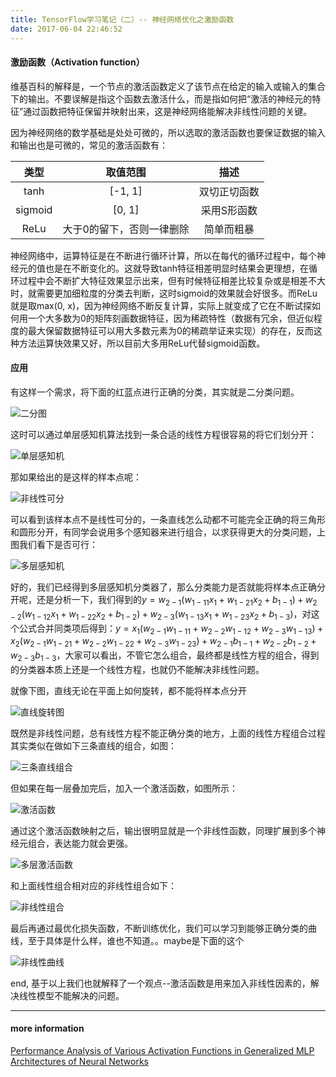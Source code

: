 ```yaml
---
title: TensorFlow学习笔记（二）-- 神经网络优化之激励函数
date: 2017-06-04 22:46:52
---
```

#### 激励函数（Activation function）
维基百科的解释是，一个节点的激活函数定义了该节点在给定的输入或输入的集合下的输出。不要误解是指这个函数去激活什么，而是指如何把“激活的神经元的特征”通过函数把特征保留并映射出来，这是神经网络能解决非线性问题的关键。

因为神经网络的数学基础是处处可微的，所以选取的激活函数也要保证数据的输入和输出也是可微的，常见的激活函数有：

| 类型 | 取值范围 | 描述 |
| :--: | :--: | :--: |
| tanh | [-1, 1] | 双切正切函数 |
| sigmoid | [0, 1] | 采用S形函数 |
| ReLu | 大于0的留下，否则一律删除 | 简单而粗暴 |

神经网络中，运算特征是在不断进行循环计算，所以在每代的循环过程中，每个神经元的值也是在不断变化的。这就导致tanh特征相差明显时结果会更理想，在循环过程中会不断扩大特征效果显示出来，但有时候特征相差比较复杂或是相差不大时，就需要更加细粒度的分类去判断，这时sigmoid的效果就会好很多。而ReLu就是取max(0, x)，因为神经网络不断反复计算，实际上就变成了它在不断试探如何用一个大多数为0的矩阵刻画数据特征，因为稀疏特性（数据有冗余，但近似程度的最大保留数据特征可以用大多数元素为0的稀疏举证来实现）的存在，反而这种方法运算快效果又好，所以目前大多用ReLu代替sigmoid函数。

#### 应用
有这样一个需求，将下面的红蓝点进行正确的分类，其实就是二分类问题。

![二分图](http://i2.muimg.com/595056/6c5bc6ddfcab0fb3.jpg)

这时可以通过单层感知机算法找到一条合适的线性方程很容易的将它们划分开：

![单层感知机](http://i2.muimg.com/595056/929dab4a213ee96a.png)

那如果给出的是这样的样本点呢：

![非线性可分](http://i2.muimg.com/595056/b70d38949f806094.png)

可以看到该样本点不是线性可分的，一条直线怎么动都不可能完全正确的将三角形和圆形分开，有同学会说用多个感知器来进行组合，以求获得更大的分类问题，上图我们看下是否可行：

![多层感知机](http://i2.muimg.com/595056/ed74bdd42f1989bf.png)

好的，我们已经得到多层感知机分类器了，那么分类能力是否就能将样本点正确分开呢，还是分析一下，我们得到的$y=w_{2-1}(w_{1-11}x_1+w_{1-21}x_2+b_{1-1})+w_{2-2}(w_{1-12}x_1+w_{1-22}x_2+b_{1-2})+w_{2-3}(w_{1-13}x_1+w_{1-23}x_2+b_{1-3})$，对这个公式合并同类项后得到：$y=x_1(w_{2-1}w_{1-11}+w_{2-2}w_{1-12}+w_{2-3}w_{1-13})+x_2(w_{2-1}w_{1-21}+w_{2-2}w_{1-22}+w_{2-3}w_{1-23})+w_{2-1}b_{1-1}+w_{2-2}b_{1-2}+w_{2-3}b_{1-3}$，大家可以看出，不管它怎么组合，最终都是线性方程的组合，得到的分类器本质上还是一个线性方程，也就仍不能解决非线性问题。

就像下图，直线无论在平面上如何旋转，都不能将样本点分开

![直线旋转图](http://i2.muimg.com/595056/cf5196e334dbb297.png)

既然是非线性问题，总有线性方程不能正确分类的地方，上面的线性方程组合过程其实类似在做如下三条直线的组合，如图：

![三条直线组合](http://i2.muimg.com/595056/27f2d5de68f6b618.png)

但如果在每一层叠加完后，加入一个激活函数，如图所示：

![激活函数](http://i2.muimg.com/595056/25e2ddde47f58fe1.png)

通过这个激活函数映射之后，输出很明显就是一个非线性函数，同理扩展到多个神经元组合，表达能力就会更强。

![多层激活函数](http://i2.muimg.com/595056/fa2ad3f936a1666c.png)

和上面线性组合相对应的非线性组合如下：

![非线性组合](http://i2.muimg.com/595056/c294355fe819f019.png)

最后再通过最优化损失函数，不断训练优化，我们可以学习到能够正确分类的曲线，至于具体是什么样，谁也不知道。。maybe是下面的这个

![非线性曲线](http://i2.muimg.com/595056/99159ff7f409599e.png)

end, 基于以上我们也就解释了一个观点--激活函数是用来加入非线性因素的，解决线性模型不能解决的问题。


***
#### more information
[Performance Analysis of Various Activation Functions in
Generalized MLP Architectures of Neural Networks](http://citeseerx.ist.psu.edu/viewdoc/download?doi=10.1.1.740.9413&rep=rep1&type=pdf)